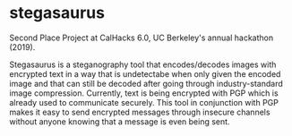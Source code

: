 # stegasaurus
Second Place Project at CalHacks 6.0, UC Berkeley's annual hackathon (2019).

Stegasaurus is a steganography tool that encodes/decodes images with encrypted text in a way that is undetectabe when only given the encoded image and that can still be decoded after going through industry-standard image compression. Currently, text is being encrypted with PGP which is already used to communicate securely. This tool in conjunction with PGP makes it easy to send encrypted messages through insecure channels without anyone knowing that a message is even being sent.

